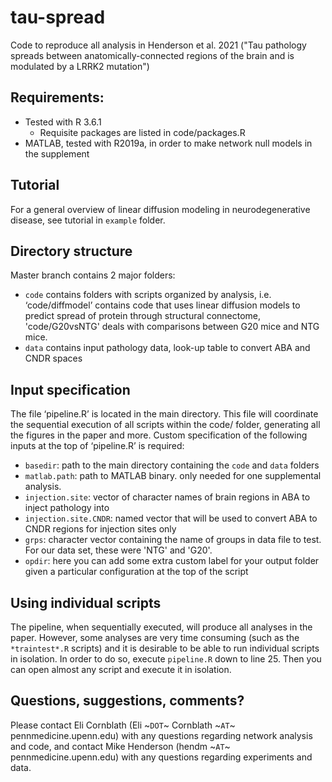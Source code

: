 # tau-spread

Code to reproduce all analysis in Henderson et al. 2021 ("Tau pathology spreads between anatomically-connected regions of the brain and is modulated by a LRRK2 mutation")

## Requirements:
  - Tested with R 3.6.1 
    - Requisite packages are listed in code/packages.R
  - MATLAB, tested with R2019a, in order to make network null models in the supplement

## Tutorial

For a general overview of linear diffusion modeling in neurodegenerative disease, see tutorial in `example` folder.

## Directory structure

Master branch contains 2 major folders:
  - `code` contains folders with scripts organized by analysis, i.e. ‘code/diffmodel’ contains code that uses linear diffusion models to predict spread of protein through structural connectome, 'code/G20vsNTG' deals with comparisons between G20 mice and NTG mice.
  - `data` contains input pathology data, look-up table to convert ABA and CNDR spaces

## Input specification

The file ‘pipeline.R’ is located in the main directory. This file will coordinate the sequential execution of all scripts within the code/ folder, generating all the figures in the paper and more. Custom specification of the following inputs at the top of ‘pipeline.R’ is required:
  - `basedir`:  path to the main directory containing the `code` and `data` folders 
  - `matlab.path`: path to MATLAB binary. only needed for one supplemental analysis.
  - `injection.site`: vector of character names of brain regions in ABA to inject pathology into
  - `injection.site.CNDR`: named vector that will be used to convert ABA to CNDR regions for injection sites only
  - `grps`: character vector containing the name of groups in data file to test. For our data set, these were 'NTG' and 'G20'.
  - `opdir`: here you can add some extra custom label for your output folder given a particular configuration at the top of the script

## Using individual scripts

The pipeline, when sequentially executed, will produce all analyses in the paper. However, some analyses are very time consuming (such as the `*traintest*.R` scripts) and it is desirable to be able to run individual scripts in isolation. In order to do so, execute `pipeline.R` down to line 25. Then you can open almost any script and execute it in isolation.

## Questions, suggestions, comments?

Please contact Eli Cornblath (Eli ~`DOT`~ Cornblath ~`AT`~ pennmedicine.upenn.edu) with any questions regarding network analysis and code, and contact Mike Henderson (hendm ~`AT`~ pennmedicine.upenn.edu) with any questions regarding experiments and data.
